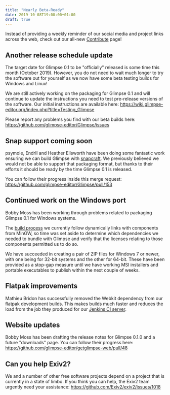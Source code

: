 ```yaml
---
title: "Nearly Beta-Ready"
date: 2019-10-08T19:00:00+01:00
draft: true
---
```

Instead of providing a weekly reminder of our social media and project links across the web, check out our all-new [Contribute](../../contribute/) page!

## Another release schedule update
The target date for Glimpse 0.1 to be "officially" released is some time this month (October 2019). However, you do not need to wait much longer to try the software out for yourself as we now have some beta testing builds for Windows and Linux!

We are still actively working on the packaging for Glimpse 0.1 and will continue to update the instructions you need to test pre-release versions of the software. Our initial instructions are available here: https://wiki.glimpse-editor.org/index.php?title=Testing_Glimpse

Please report any problems you find with our beta builds here: https://github.com/glimpse-editor/Glimpse/issues

## Snap support coming soon
psymole, EndrII and Heather Ellsworth have been doing some fantastic work ensuring we can build Glimpse with [snapcraft](https://snapcraft.io/). We previously believed we would not be able to support that packaging format, but thanks to their efforts it should be ready by the time Glimpse 0.1 is released.

You can follow their progress inside this merge request: https://github.com/glimpse-editor/Glimpse/pull/153

## Continued work on the Windows port
Bobby Moss has been working through problems related to packaging Glimpse 0.1 for Windows systems.

The [build process](https://wiki.glimpse-editor.org/index.php?title=Building_Glimpse/Windows) we currently follow dynamically links with components from MinGW, so time was set aside to determine which dependencies we needed to bundle with Glimpse and verify that the licenses relating to those components permitted us to do so.

We have succeeded in creating a pair of ZIP files for Windows 7 or newer, with one being for 32-bit systems and the other for 64-bit. These have been provided as a stop-gap measure until we have working MSI installers and portable executables to publish within the next couple of weeks.

## Flatpak improvements
Mathieu Bridon has successfully removed the Webkit dependency from our flatpak development builds. This makes builds much faster and reduces the load from the job they produced for our [Jenkins CI server](https://jenkins.glimpse-editor.org).

## Website updates
Bobby Moss has been drafting the release notes for Glimpse 0.1.0 and a future "downloads" page. You can follow their progress here: https://github.com/glimpse-editor/getglimpse-web/pull/48

## Can you help Exiv2?
We and a number of other free software projects depend on a project that is currently in a state of limbo. If you think you can help, the Exiv2 team urgently need your assistance: https://github.com/Exiv2/exiv2/issues/1018
